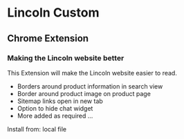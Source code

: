 # Lincoln Custom
## Chrome Extension
### Making the Lincoln website better

This Extension will make the Lincoln website easier to read.

- Borders around product information in search view
- Border around product image on product page
- Sitemap links open in new tab
- Option to hide chat widget
- More added as required ...

Install from: local file
